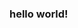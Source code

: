 ### hello world! 

<!--
**amirali2002/amirali2002** is a ✨ _special_ ✨ repository because its `README.md` (this file) appears on your GitHub profile.

hello world? sh..t again this -_-

- 🔭 I’m currently working on .net and image Processing
- 🌱 I’m currently learning machin lerning
- 📫 How to reach me: walentinomilito@gmail.com




- 👯 I’m looking to collaborate on ...
- 🤔 I’m looking for help with ...
- 💬 Ask me about ...
- 📫 How to reach me: ...
- 😄 Pronouns: ...
- ⚡ Fun fact: ...
-->
